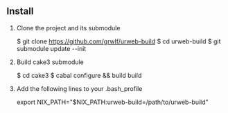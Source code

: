 Install
------

1. Clone the project and its submodule

    $ git clone https://github.com/grwlf/urweb-build
    $ cd urweb-build
    $ git submodule update --init

2. Build cake3 submodule

    $ cd cake3
    $ cabal configure && build build

3. Add the following lines to your .bash\_profile

    export NIX_PATH="$NIX_PATH:urweb-build=/path/to/urweb-build"
